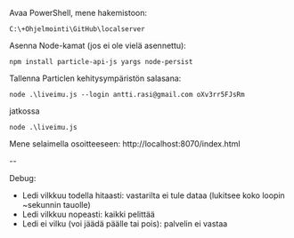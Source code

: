 ﻿
Avaa PowerShell, mene hakemistoon:
```
C:\+Ohjelmointi\GitHub\localserver
```

Asenna Node-kamat (jos ei ole vielä asennettu):

```
npm install particle-api-js yargs node-persist
```

Tallenna Particlen kehitysympäristön salasana:

```
node .\liveimu.js --login antti.rasi@gmail.com oXv3rr5FJsRm
```
jatkossa 
```
node .\liveimu.js
```
Mene selaimella osoitteeseen: http://localhost:8070/index.html

--

Debug:
- Ledi vilkkuu todella hitaasti: vastarilta ei tule dataa (lukitsee koko loopin ~sekunnin tauolle)
- Ledi vilkkuu nopeasti: kaikki pelittää
- Ledi ei vilku (voi jäädä päälle tai pois): palvelin ei vastaa